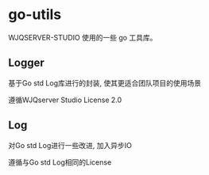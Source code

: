 # go-utils

WJQSERVER-STUDIO 使用的一些 go 工具库。

## Logger

基于Go std Log库进行的封装, 使其更适合团队项目的使用场景

遵循WJQserver Studio License 2.0

## Log

对Go std Log进行一些改进, 加入异步IO

遵循与Go std Log相同的License
